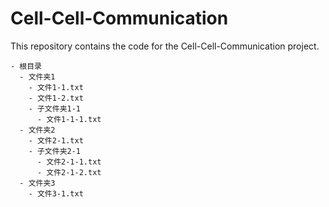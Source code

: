 # Cell-Cell-Communication

This repository contains the code for the Cell-Cell-Communication project.

```
- 根目录
  - 文件夹1
    - 文件1-1.txt
    - 文件1-2.txt
    - 子文件夹1-1
      - 文件1-1-1.txt
  - 文件夹2
    - 文件2-1.txt
    - 子文件夹2-1
      - 文件2-1-1.txt
      - 文件2-1-2.txt
  - 文件夹3
    - 文件3-1.txt
```